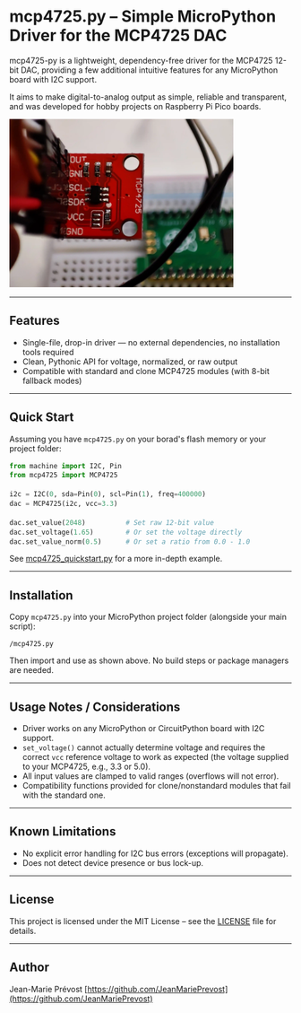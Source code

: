 # mcp4725.py – Simple MicroPython Driver for the MCP4725 DAC

mcp4725-py is a lightweight, dependency-free driver for the MCP4725 12-bit DAC, providing a few additional intuitive features for any MicroPython board with I2C support.

It aims to make digital-to-analog output as simple, reliable and transparent, and was developed for hobby projects on Raspberry Pi Pico boards.

<img src="images/MCP4725_Picture.webp" alt="MCP4725" width="400">

---

## Features

* Single-file, drop-in driver — no external dependencies, no installation tools required
* Clean, Pythonic API for voltage, normalized, or raw output
* Compatible with standard and clone MCP4725 modules (with 8-bit fallback modes)

---

## Quick Start

Assuming you have `mcp4725.py` on your borad's flash memory or your project folder:

```python
from machine import I2C, Pin
from mcp4725 import MCP4725

i2c = I2C(0, sda=Pin(0), scl=Pin(1), freq=400000)
dac = MCP4725(i2c, vcc=3.3)

dac.set_value(2048)          # Set raw 12-bit value
dac.set_voltage(1.65)        # Or set the voltage directly
dac.set_value_norm(0.5)      # Or set a ratio from 0.0 - 1.0
```

See [mcp4725_quickstart.py](mcp4725_quickstart.py) for a more in-depth example.

---

## Installation

Copy `mcp4725.py` into your MicroPython project folder (alongside your main script):

```
/mcp4725.py
```

Then import and use as shown above. No build steps or package managers are needed.

---

## Usage Notes / Considerations

* Driver works on any MicroPython or CircuitPython board with I2C support.
* `set_voltage()` cannot actually determine voltage and requires the correct `vcc` reference voltage to work as expected (the voltage supplied to your MCP4725, e.g., 3.3 or 5.0).
* All input values are clamped to valid ranges (overflows will not error).
* Compatibility functions provided for clone/nonstandard modules that fail with the standard one.

---

## Known Limitations

* No explicit error handling for I2C bus errors (exceptions will propagate).
* Does not detect device presence or bus lock-up.

---

## License

This project is licensed under the MIT License – see the [LICENSE](LICENSE) file for details.

---

## Author

Jean-Marie Prévost
[https://github.com/JeanMariePrevost](https://github.com/JeanMariePrevost)